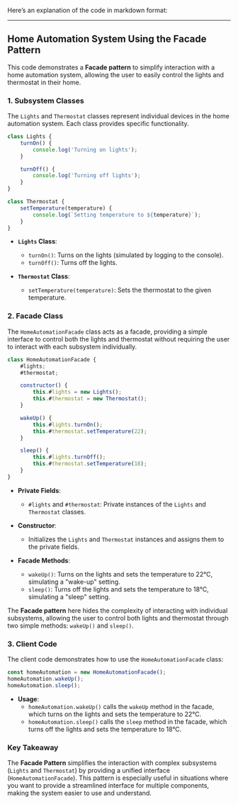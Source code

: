 Here’s an explanation of the code in markdown format:

---

## Home Automation System Using the Facade Pattern

This code demonstrates a **Facade pattern** to simplify interaction with a home automation system, allowing the user to easily control the lights and thermostat in their home.

### 1. Subsystem Classes

The `Lights` and `Thermostat` classes represent individual devices in the home automation system. Each class provides specific functionality.

```javascript
class Lights {
    turnOn() {
        console.log('Turning on lights');
    }

    turnOff() {
        console.log('Turning off lights');
    }
}

class Thermostat {
    setTemperature(temperature) {
        console.log(`Setting temperature to ${temperature}`);
    }
}
```

- **`Lights` Class**: 
  - `turnOn()`: Turns on the lights (simulated by logging to the console).
  - `turnOff()`: Turns off the lights.

- **`Thermostat` Class**:
  - `setTemperature(temperature)`: Sets the thermostat to the given temperature.

### 2. Facade Class

The `HomeAutomationFacade` class acts as a facade, providing a simple interface to control both the lights and thermostat without requiring the user to interact with each subsystem individually.

```javascript
class HomeAutomationFacade {
    #lights;
    #thermostat;

    constructor() {
        this.#lights = new Lights();
        this.#thermostat = new Thermostat();
    }

    wakeUp() {
        this.#lights.turnOn();
        this.#thermostat.setTemperature(22);
    }

    sleep() {
        this.#lights.turnOff();
        this.#thermostat.setTemperature(18);
    }
}
```

- **Private Fields**:
  - `#lights` and `#thermostat`: Private instances of the `Lights` and `Thermostat` classes.
  
- **Constructor**:
  - Initializes the `Lights` and `Thermostat` instances and assigns them to the private fields.

- **Facade Methods**:
  - `wakeUp()`: Turns on the lights and sets the temperature to 22°C, simulating a "wake-up" setting.
  - `sleep()`: Turns off the lights and sets the temperature to 18°C, simulating a "sleep" setting.

The **Facade pattern** here hides the complexity of interacting with individual subsystems, allowing the user to control both lights and thermostat through two simple methods: `wakeUp()` and `sleep()`.

### 3. Client Code

The client code demonstrates how to use the `HomeAutomationFacade` class:

```javascript
const homeAutomation = new HomeAutomationFacade();
homeAutomation.wakeUp();
homeAutomation.sleep();
```

- **Usage**:
  - `homeAutomation.wakeUp()` calls the `wakeUp` method in the facade, which turns on the lights and sets the temperature to 22°C.
  - `homeAutomation.sleep()` calls the `sleep` method in the facade, which turns off the lights and sets the temperature to 18°C.

### Key Takeaway

The **Facade Pattern** simplifies the interaction with complex subsystems (`Lights` and `Thermostat`) by providing a unified interface (`HomeAutomationFacade`). This pattern is especially useful in situations where you want to provide a streamlined interface for multiple components, making the system easier to use and understand.